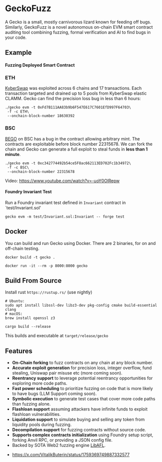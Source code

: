 # GeckoFuzz

A Gecko is a small, mostly carnivorous lizard known for feeding off bugs.
Similarly, GeckoFuzz is a novel autonomous on-chain EVM smart contract auditing
tool combining fuzzing, formal verification and AI to find bugs in your code.


## Example
#### Fuzzing Deployed Smart Contract

### ETH
[KyberSwap](https://etherscan.io/address/0xFd7B111AA83b9b6F547E617C7601EfD997F64703) was exploited across 6 chains and 17 transactions. Each transaction targeted and drained up to 5 pools from KyberSwap elastic CLAMM. Gecko can find the precision loss bug in less than 6 hours:

```
./gecko evm -t 0xFd7B111AA83b9b6F547E617C7601EfD997F64703\
 -f -c ETH\
 --onchain-block-number 18630392
```




### BSC
[BEGO](https://bscscan.com/txs?a=0xc342774492b54ce5F8ac662113ED702Fc1b34972) on BSC has a bug in the contract allowing arbitrary mint. The contracts are exploitable before block number 22315678. We can fork the chain and 
Gecko can generate a full exploit to steal funds in **less than 1 minute**.

```
./gecko evm -t 0xc342774492b54ce5F8ac662113ED702Fc1b34972\
 -f -c BSC\
 --onchain-block-number 22315678
```
Video: https://www.youtube.com/watch?v=-uoY0OlRepw 

#### Foundry Invariant Test
Run a Foundry invariant test defined in `Invariant` contract in `test/Invariant.sol'

```
gecko evm -m test/Invariant.sol:Invariant -- forge test
```

## Docker

You can build and run Gecko using Docker. There are 2 binaries, for on and off-chain testing.
```
docker build -t gecko .
```

```
docker run -it --rm -p 8000:8000 gecko
```


## Build From Source
Install rust `https://rustup.rs/` (use nightly)

```
# Ubuntu:
sudo apt install libssl-dev libz3-dev pkg-config cmake build-essential clang
# macOS:
brew install openssl z3
```

```
cargo build --release
```
This builds and executable at `target/release/gecko`


## Features

* **On-Chain forking** to fuzz contracts on any chain at any block number.
* **Accurate exploit generation** for precision loss, integer overflow, fund stealing, Uniswap pair misuse etc (more coming soon).
* **Reentrancy support** to leverage potential reentrancy opportunities for exploring more code paths.
* **Fast power scheduling** to prioritize fuzzing on code that is more likely to have bugs (LLM Support coming soon).
* **Symbolic execution** to generate test cases that cover more code paths than fuzzing alone.
* **Flashloan support** assuming attackers have infinite funds to exploit flashloan vulnerabilities.
* **Liquidation support** to simulate buying and selling any token from liquidity pools during fuzzing.
* **Decompilation support** for fuzzing contracts without source code.
* **Supports complex contracts initialization** using Foundry setup script, forking Anvil RPC, or providing a JSON config file.
* Backed by SOTA Web2 fuzzing engine [LibAFL](https://github.com/AFLplusplus/LibAFL).


- https://x.com/VitalikButerin/status/1759369749887332577
